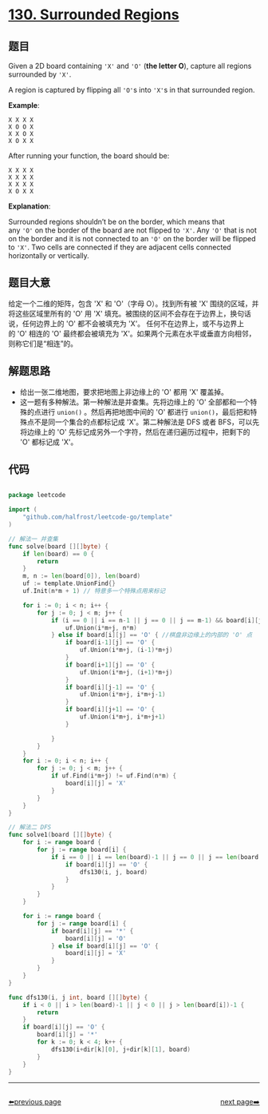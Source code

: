 # [130. Surrounded Regions](https://leetcode.com/problems/surrounded-regions/)



## 题目

Given a 2D board containing `'X'` and `'O'` (**the letter O**), capture all regions surrounded by `'X'`.

A region is captured by flipping all `'O'`s into `'X'`s in that surrounded region.

**Example**:

    X X X X
    X O O X
    X X O X
    X O X X

After running your function, the board should be:

    X X X X
    X X X X
    X X X X
    X O X X

**Explanation**:

Surrounded regions shouldn’t be on the border, which means that any `'O'` on the border of the board are not flipped to `'X'`. Any `'O'` that is not on the border and it is not connected to an `'O'` on the border will be flipped to `'X'`. Two cells are connected if they are adjacent cells connected horizontally or vertically.

## 题目大意

给定一个二维的矩阵，包含 'X' 和 'O'（字母 O）。找到所有被 'X' 围绕的区域，并将这些区域里所有的 'O' 用 'X' 填充。被围绕的区间不会存在于边界上，换句话说，任何边界上的 'O' 都不会被填充为 'X'。 任何不在边界上，或不与边界上的 'O' 相连的 'O' 最终都会被填充为 'X'。如果两个元素在水平或垂直方向相邻，则称它们是“相连”的。


## 解题思路


- 给出一张二维地图，要求把地图上非边缘上的 'O' 都用 'X' 覆盖掉。
- 这一题有多种解法。第一种解法是并查集。先将边缘上的 'O' 全部都和一个特殊的点进行 `union()` 。然后再把地图中间的 'O' 都进行 `union()`，最后把和特殊点不是同一个集合的点都标记成 'X'。第二种解法是 DFS 或者 BFS，可以先将边缘上的 'O' 先标记成另外一个字符，然后在递归遍历过程中，把剩下的 'O' 都标记成 'X'。



## 代码

```go

package leetcode

import (
	"github.com/halfrost/leetcode-go/template"
)

// 解法一 并查集
func solve(board [][]byte) {
	if len(board) == 0 {
		return
	}
	m, n := len(board[0]), len(board)
	uf := template.UnionFind{}
	uf.Init(n*m + 1) // 特意多一个特殊点用来标记

	for i := 0; i < n; i++ {
		for j := 0; j < m; j++ {
			if (i == 0 || i == n-1 || j == 0 || j == m-1) && board[i][j] == 'O' { //棋盘边缘上的 'O' 点
				uf.Union(i*m+j, n*m)
			} else if board[i][j] == 'O' { //棋盘非边缘上的内部的 'O' 点
				if board[i-1][j] == 'O' {
					uf.Union(i*m+j, (i-1)*m+j)
				}
				if board[i+1][j] == 'O' {
					uf.Union(i*m+j, (i+1)*m+j)
				}
				if board[i][j-1] == 'O' {
					uf.Union(i*m+j, i*m+j-1)
				}
				if board[i][j+1] == 'O' {
					uf.Union(i*m+j, i*m+j+1)
				}

			}
		}
	}
	for i := 0; i < n; i++ {
		for j := 0; j < m; j++ {
			if uf.Find(i*m+j) != uf.Find(n*m) {
				board[i][j] = 'X'
			}
		}
	}
}

// 解法二 DFS
func solve1(board [][]byte) {
	for i := range board {
		for j := range board[i] {
			if i == 0 || i == len(board)-1 || j == 0 || j == len(board[i])-1 {
				if board[i][j] == 'O' {
					dfs130(i, j, board)
				}
			}
		}
	}

	for i := range board {
		for j := range board[i] {
			if board[i][j] == '*' {
				board[i][j] = 'O'
			} else if board[i][j] == 'O' {
				board[i][j] = 'X'
			}
		}
	}
}

func dfs130(i, j int, board [][]byte) {
	if i < 0 || i > len(board)-1 || j < 0 || j > len(board[i])-1 {
		return
	}
	if board[i][j] == 'O' {
		board[i][j] = '*'
		for k := 0; k < 4; k++ {
			dfs130(i+dir[k][0], j+dir[k][1], board)
		}
	}
}

```



----------------------------------------------
<div style="display: flex;justify-content: space-between;align-items: center;">
<p><a href="https://books.halfrost.com/leetcode/ChapterFour/0100~0199/0129.Sum-Root-to-Leaf-Numbers/">⬅️previous page</a></p>
<p><a href="https://books.halfrost.com/leetcode/ChapterFour/0100~0199/0131.Palindrome-Partitioning/">next page➡️</a></p>
</div>
